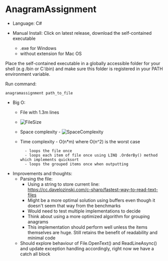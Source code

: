# AnagramAssignment

- Language: C#

- Manual Install: Click on latest release, download the self-contained executable
  - .exe for Windows
  - without extension for Mac OS
 
 Place the self-contained executable in a globally accessible folder for your shell (e.g /bin or C:\bin) and make sure this folder is registered in your PATH environment variable.
 
 Run command: 
 
 ```
 anagramassignment path_to_file
 ```

- Big O:
  - File with 1.3m lines 
  - ![FileSize](https://user-images.githubusercontent.com/64783856/137738160-c96ba2ca-d5e9-44af-b2df-dbcffb8fd2cc.PNG)
  - Space complexity - ![SpaceComplexity](https://user-images.githubusercontent.com/64783856/137738269-e980630c-bb9b-4844-9c22-266ab8293fd7.PNG)
  - Time complexity - O(n\*m) where O(n^2) is the worst case 
  
          - loops the file once
          - loops each item of file once using LINQ .OrderBy() method which implements quicksort
          - loops the grouped items once when outputting
        
 - Improvements and thoughts: 
   - Parsing the file:
     - Using a string to store current line: https://cc.davelozinski.com/c-sharp/fastest-way-to-read-text-files
     - Might be a more optimal solution using buffers even though it doesn't seem that way from the benchmarks 
     - Would need to test multiple implementations to decide
     - Think about using a more optimized algorithm for grouping anagrams
     - This implementation should perform well unless the items themselves are huge. Still retains the benefit of readability and minimal code
   - Should explore behaviour of File.OpenText() and ReadLineAsync() and update exception handling accordingly, right now we have a catch all block
